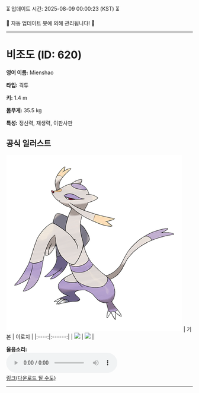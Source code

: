 
⏳ 업데이트 시간: 2025-08-09 00:00:23 (KST) ⏳

🤖 자동 업데이트 봇에 의해 관리됩니다! 🤖

---

# 비조도 (ID: 620)
**영어 이름:** Mienshao

**타입:** 격투

**키:** 1.4 m

**몸무게:** 35.5 kg

**특성:** 정신력, 재생력, 이판사판

## 공식 일러스트
![](https://raw.githubusercontent.com/PokeAPI/sprites/master/sprites/pokemon/other/official-artwork/620.png)
| 기본 | 이로치 |
|:----:|:------:|
| <img src="http://play.pokemonshowdown.com/sprites/ani/mienshao.gif" width="200"> | <img src="http://play.pokemonshowdown.com/sprites/ani-shiny/mienshao.gif" width="200"> |

**울음소리:**<br><audio controls src="https://raw.githubusercontent.com/PokeAPI/cries/main/cries/pokemon/latest/620.ogg"></audio><br> [링크(다운로드 될 수도)](https://raw.githubusercontent.com/PokeAPI/cries/main/cries/pokemon/latest/620.ogg)


---
